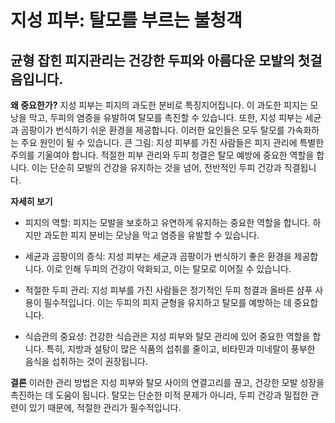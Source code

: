 ﻿

# 지성 피부: 탈모를 부르는 불청객

## 균형 잡힌 피지관리는 건강한 두피와 아름다운 모발의 첫걸음입니다.

**왜 중요한가?** 
지성 피부는 피지의 과도한 분비로 특징지어집니다. 이 과도한 피지는 모낭을 막고, 두피의 염증을 유발하여 탈모를 촉진할 수 있습니다. 또한, 지성 피부는 세균과 곰팡이가 번식하기 쉬운 환경을 제공합니다. 이러한 요인들은 모두 탈모를 가속화하는 주요 원인이 될 수 있습니다. 큰 그림: 지성 피부를 가진 사람들은 피지 관리에 특별한 주의를 기울여야 합니다. 적절한 피부 관리와 두피 청결은 탈모 예방에 중요한 역할을 합니다. 이는 단순히 모발의 건강을 유지하는 것을 넘어, 전반적인 두피 건강과 직결됩니다. 

**자세히 보기**

- 피지의 역할: 피지는 모발을 보호하고 유연하게 유지하는 중요한 역할을 합니다. 하지만 과도한 피지 분비는 모낭을 막고 염증을 유발할 수 있습니다. 

- 세균과 곰팡이의 증식: 지성 피부는 세균과 곰팡이가 번식하기 좋은 환경을 제공합니다. 이로 인해 두피의 건강이 악화되고, 이는 탈모로 이어질 수 있습니다. 

- 적절한 두피 관리: 지성 피부를 가진 사람들은 정기적인 두피 청결과 올바른 샴푸 사용이 필수적입니다. 이는 두피의 피지 균형을 유지하고 탈모를 예방하는 데 중요합니다. 

- 식습관의 중요성: 건강한 식습관은 지성 피부와 탈모 관리에 있어 중요한 역할을 합니다. 특히, 지방과 설탕이 많은 식품의 섭취를 줄이고, 비타민과 미네랄이 풍부한 음식을 섭취하는 것이 권장됩니다. 

**결론**
이러한 관리 방법은 지성 피부와 탈모 사이의 연결고리를 끊고, 건강한 모발 성장을 촉진하는 데 도움이 됩니다. 탈모는 단순한 미적 문제가 아니라, 두피 건강과 밀접한 관련이 있기 때문에, 적절한 관리가 필수적입니다.
<!--stackedit_data:
eyJoaXN0b3J5IjpbMzYwNDcyMzQ5XX0=
-->